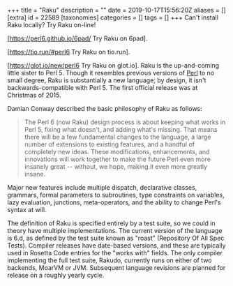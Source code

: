 +++
title = "Raku"
description = ""
date = 2019-10-17T15:56:20Z
aliases = []
[extra]
id = 22589
[taxonomies]
categories = []
tags = []
+++
Can't install Raku locally?
Try Raku on-line!

[https://perl6.github.io/6pad/ Try Raku on 6pad].

[https://tio.run/#perl6 Try Raku on tio.run].

[https://glot.io/new/perl6 Try Raku on glot.io].
Raku is the up-and-coming little sister to Perl 5.
Though it resembles previous versions of [Perl](https://rosettacode.org/wiki/Perl) to no small degree, Raku is substantially a new language; by design, it isn't backwards-compatible with Perl 5.
The first official release was at Christmas of 2015.

Damian Conway described the basic philosophy of Raku as follows:

<blockquote>The Perl 6 (now Raku) design process is about keeping what works in Perl 5, fixing what doesn't, and adding what's missing. That means there will be a few fundamental changes to the language, a large number of extensions to existing features, and a handful of completely new ideas. These modifications, enhancements, and innovations will work together to make the future Perl even more insanely great -- without, we hope, making it even more greatly insane.</blockquote>

Major new features include multiple dispatch, declarative classes, grammars, formal parameters to subroutines, type constraints on variables, lazy evaluation, junctions, meta-operators, and the ability to change Perl's syntax at will.

The definition of Raku is specified entirely by a test suite, so we could in theory have multiple implementations.
The current version of the language is 6.d, as defined by the test suite known as "roast" (Repository Of All Spec Tests).
Compiler releases have date-based versions, and these are typically used in Rosetta Code entries for the "works with" fields.
The only compiler implementing the full test suite, Rakudo, currently runs on either of two backends, MoarVM or JVM.
Subsequent language revisions are planned for release on a roughly yearly cycle.

<br clear=right><!-- Stop the category list and infobox from overlapping -->
